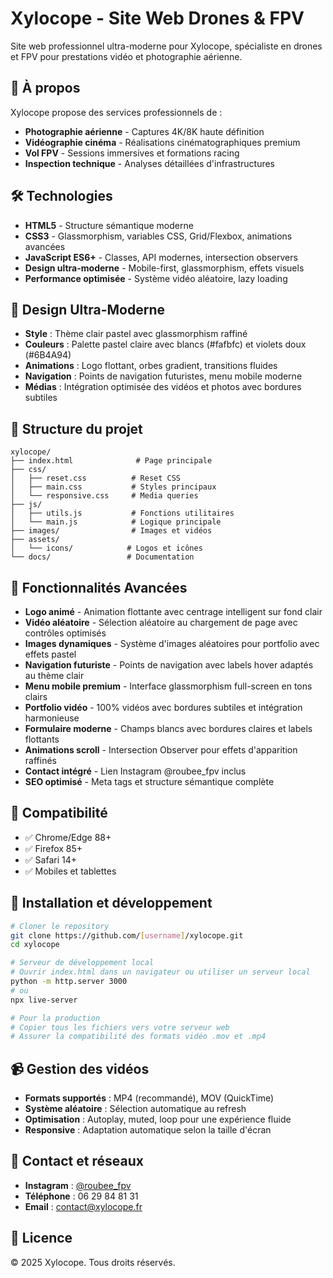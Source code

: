 # Xylocope - Site Web Drones & FPV

Site web professionnel ultra-moderne pour Xylocope, spécialiste en drones et FPV pour prestations vidéo et photographie aérienne.

## 🚁 À propos

Xylocope propose des services professionnels de :
- **Photographie aérienne** - Captures 4K/8K haute définition
- **Vidéographie cinéma** - Réalisations cinématographiques premium
- **Vol FPV** - Sessions immersives et formations racing
- **Inspection technique** - Analyses détaillées d'infrastructures

## 🛠️ Technologies

- **HTML5** - Structure sémantique moderne
- **CSS3** - Glassmorphism, variables CSS, Grid/Flexbox, animations avancées
- **JavaScript ES6+** - Classes, API modernes, intersection observers
- **Design ultra-moderne** - Mobile-first, glassmorphism, effets visuels
- **Performance optimisée** - Système vidéo aléatoire, lazy loading

## 🎨 Design Ultra-Moderne

- **Style** : Thème clair pastel avec glassmorphism raffiné
- **Couleurs** : Palette pastel claire avec blancs (#fafbfc) et violets doux (#6B4A94)
- **Animations** : Logo flottant, orbes gradient, transitions fluides
- **Navigation** : Points de navigation futuristes, menu mobile moderne
- **Médias** : Intégration optimisée des vidéos et photos avec bordures subtiles

## 📁 Structure du projet

```
xylocope/
├── index.html              # Page principale
├── css/
│   ├── reset.css          # Reset CSS
│   ├── main.css           # Styles principaux
│   └── responsive.css     # Media queries
├── js/
│   ├── utils.js           # Fonctions utilitaires
│   └── main.js            # Logique principale
├── images/                # Images et vidéos
├── assets/
│   └── icons/            # Logos et icônes
└── docs/                 # Documentation
```

## 🚀 Fonctionnalités Avancées

- **Logo animé** - Animation flottante avec centrage intelligent sur fond clair
- **Vidéo aléatoire** - Sélection aléatoire au chargement de page avec contrôles optimisés
- **Images dynamiques** - Système d'images aléatoires pour portfolio avec effets pastel
- **Navigation futuriste** - Points de navigation avec labels hover adaptés au thème clair
- **Menu mobile premium** - Interface glassmorphism full-screen en tons clairs
- **Portfolio vidéo** - 100% vidéos avec bordures subtiles et intégration harmonieuse
- **Formulaire moderne** - Champs blancs avec bordures claires et labels flottants
- **Animations scroll** - Intersection Observer pour effets d'apparition raffinés
- **Contact intégré** - Lien Instagram @roubee_fpv inclus
- **SEO optimisé** - Meta tags et structure sémantique complète

## 📱 Compatibilité

- ✅ Chrome/Edge 88+
- ✅ Firefox 85+
- ✅ Safari 14+
- ✅ Mobiles et tablettes

## 🔧 Installation et développement

```bash
# Cloner le repository
git clone https://github.com/[username]/xylocope.git
cd xylocope

# Serveur de développement local
# Ouvrir index.html dans un navigateur ou utiliser un serveur local
python -m http.server 3000
# ou
npx live-server

# Pour la production
# Copier tous les fichiers vers votre serveur web
# Assurer la compatibilité des formats vidéo .mov et .mp4
```

## 📹 Gestion des vidéos

- **Formats supportés** : MP4 (recommandé), MOV (QuickTime)
- **Système aléatoire** : Sélection automatique au refresh
- **Optimisation** : Autoplay, muted, loop pour une expérience fluide
- **Responsive** : Adaptation automatique selon la taille d'écran

## 🎯 Contact et réseaux

- **Instagram** : [@roubee_fpv](https://www.instagram.com/roubee_fpv)
- **Téléphone** : 06 29 84 81 31
- **Email** : contact@xylocope.fr

## 📄 Licence

© 2025 Xylocope. Tous droits réservés.
